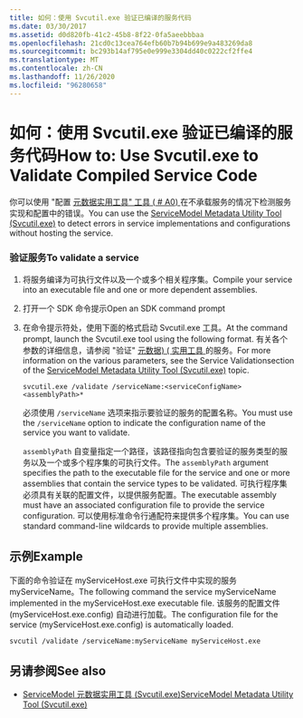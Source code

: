 ```yaml
---
title: 如何：使用 Svcutil.exe 验证已编译的服务代码
ms.date: 03/30/2017
ms.assetid: d0d820fb-41c2-45b8-8f22-0fa5aeebbbaa
ms.openlocfilehash: 21cd0c13cea764efb60b7b94b699e9a483269da8
ms.sourcegitcommit: bc293b14af795e0e999e3304dd40c0222cf2ffe4
ms.translationtype: MT
ms.contentlocale: zh-CN
ms.lasthandoff: 11/26/2020
ms.locfileid: "96280658"
---
```

# <a name="how-to-use-svcutilexe-to-validate-compiled-service-code"></a><span data-ttu-id="4a4d5-102">如何：使用 Svcutil.exe 验证已编译的服务代码</span><span class="sxs-lookup"><span data-stu-id="4a4d5-102">How to: Use Svcutil.exe to Validate Compiled Service Code</span></span>

<span data-ttu-id="4a4d5-103">你可以使用 "配置 [元数据实用工具" 工具 ( # A0) ](../servicemodel-metadata-utility-tool-svcutil-exe.md) 在不承载服务的情况下检测服务实现和配置中的错误。</span><span class="sxs-lookup"><span data-stu-id="4a4d5-103">You can use the [ServiceModel Metadata Utility Tool (Svcutil.exe)](../servicemodel-metadata-utility-tool-svcutil-exe.md) to detect errors in service implementations and configurations without hosting the service.</span></span>  
  
### <a name="to-validate-a-service"></a><span data-ttu-id="4a4d5-104">验证服务</span><span class="sxs-lookup"><span data-stu-id="4a4d5-104">To validate a service</span></span>  
  
1. <span data-ttu-id="4a4d5-105">将服务编译为可执行文件以及一个或多个相关程序集。</span><span class="sxs-lookup"><span data-stu-id="4a4d5-105">Compile your service into an executable file and one or more dependent assemblies.</span></span>  
  
2. <span data-ttu-id="4a4d5-106">打开一个 SDK 命令提示</span><span class="sxs-lookup"><span data-stu-id="4a4d5-106">Open an SDK command prompt</span></span>  
  
3. <span data-ttu-id="4a4d5-107">在命令提示符处，使用下面的格式启动 Svcutil.exe 工具。</span><span class="sxs-lookup"><span data-stu-id="4a4d5-107">At the command prompt, launch the Svcutil.exe tool using the following format.</span></span> <span data-ttu-id="4a4d5-108">有关各个参数的详细信息，请参阅 "验证" [元数据)  ( 实用工具 ](../servicemodel-metadata-utility-tool-svcutil-exe.md) 的服务。</span><span class="sxs-lookup"><span data-stu-id="4a4d5-108">For more information on the various parameters, see the Service Validationsection of the [ServiceModel Metadata Utility Tool (Svcutil.exe)](../servicemodel-metadata-utility-tool-svcutil-exe.md) topic.</span></span>  
  
    ```console
    svcutil.exe /validate /serviceName:<serviceConfigName>  <assemblyPath>*  
    ```  
  
     <span data-ttu-id="4a4d5-109">必须使用 `/serviceName` 选项来指示要验证的服务的配置名称。</span><span class="sxs-lookup"><span data-stu-id="4a4d5-109">You must use the `/serviceName` option to indicate the configuration name of the service you want to validate.</span></span>  
  
     <span data-ttu-id="4a4d5-110">`assemblyPath` 自变量指定一个路径，该路径指向包含要验证的服务类型的服务以及一个或多个程序集的可执行文件。</span><span class="sxs-lookup"><span data-stu-id="4a4d5-110">The `assemblyPath` argument specifies the path to the executable file for the service and one or more assemblies that contain the service types to be validated.</span></span> <span data-ttu-id="4a4d5-111">可执行程序集必须具有关联的配置文件，以提供服务配置。</span><span class="sxs-lookup"><span data-stu-id="4a4d5-111">The executable assembly must have an associated configuration file to provide the service configuration.</span></span> <span data-ttu-id="4a4d5-112">可以使用标准命令行通配符来提供多个程序集。</span><span class="sxs-lookup"><span data-stu-id="4a4d5-112">You can use standard command-line wildcards to provide multiple assemblies.</span></span>  
  
## <a name="example"></a><span data-ttu-id="4a4d5-113">示例</span><span class="sxs-lookup"><span data-stu-id="4a4d5-113">Example</span></span>  

 <span data-ttu-id="4a4d5-114">下面的命令验证在 myServiceHost.exe 可执行文件中实现的服务 myServiceName。</span><span class="sxs-lookup"><span data-stu-id="4a4d5-114">The following command the service myServiceName implemented in the myServiceHost.exe executable file.</span></span>  <span data-ttu-id="4a4d5-115">该服务的配置文件 (myServiceHost.exe.config) 自动进行加载。</span><span class="sxs-lookup"><span data-stu-id="4a4d5-115">The configuration file for the service (myServiceHost.exe.config) is automatically loaded.</span></span>  
  
```console  
svcutil /validate /serviceName:myServiceName myServiceHost.exe  
```  
  
## <a name="see-also"></a><span data-ttu-id="4a4d5-116">另请参阅</span><span class="sxs-lookup"><span data-stu-id="4a4d5-116">See also</span></span>

- [<span data-ttu-id="4a4d5-117">ServiceModel 元数据实用工具 (Svcutil.exe)</span><span class="sxs-lookup"><span data-stu-id="4a4d5-117">ServiceModel Metadata Utility Tool (Svcutil.exe)</span></span>](../servicemodel-metadata-utility-tool-svcutil-exe.md)
